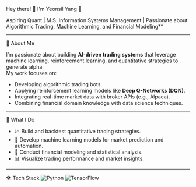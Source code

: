Hey there! 👋 I'm Yeonsil Yang 🌟

Aspiring Quant | M.S. Information Systems Management | Passionate about Algorithmic Trading, Machine Learning, and Financial Modeling**

---

🚀 About Me

I’m passionate about building **AI-driven trading systems** that leverage machine learning, reinforcement learning, and quantitative strategies to generate alpha.  
My work focuses on:
- Developing algorithmic trading bots.
- Applying reinforcement learning models like **Deep Q-Networks (DQN)**.
- Integrating real-time market data with broker APIs (e.g., Alpaca).
- Combining financial domain knowledge with data science techniques.

---

💼 What I Do
- 📈 Build and backtest quantitative trading strategies.
- 🤖 Develop machine learning models for market prediction and automation.
- 🧮 Conduct financial modeling and statistical analysis.
- 📊 Visualize trading performance and market insights.

---

🛠 Tech Stack
![Python](https://img.shields.io/badge/-Python-3776AB?style=flat&logo=python&logoColor=white)
![TensorFlow](https://img.shields.io/badge/-TensorFlow-FF6F00?style=flat&logo=tensorflow)


